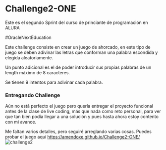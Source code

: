 # Challenge2-ONE
Este es el segundo Sprint del curso de princiante de programación en ALURA

#OracleNextEducation

Este challenge consiste en crear un juego de ahorcado, en este tipo de juego se deben adivinar las letras que conforman una palabra escondida y elegida aleatoriamente.

Un punto adicional es el de poder introducir sus propias palabras de un length máximo de 8 caracteres.

Se tienen 9 intentos para adivinar cada palabra.

### Entregando Challenge

Aún no está perfecto el juego pero quería entregar el proyecto funcional antes de la clase de live coding, más que nada como reto personal, para ver que tan bien podía llegar a una solución y pues hasta ahora estoy contento con mi avance.

Me faltan varios detalles, pero seguiré arreglando varias cosas.
Puedes probar el juego aquí https://amendoxe.github.io/Challenge2-ONE/
![challenge2](https://user-images.githubusercontent.com/99451129/189024563-5f3afd26-9d65-4b1f-a1fb-8f0e2f664acb.gif)
